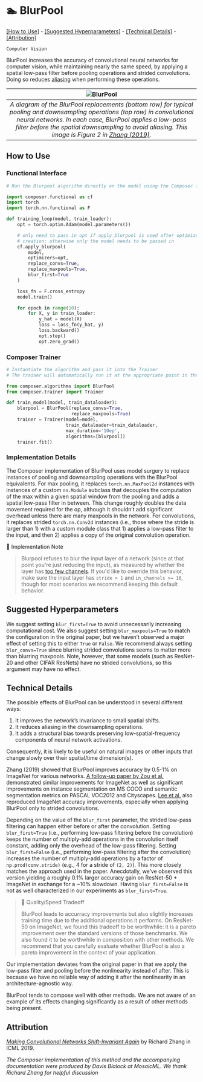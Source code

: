 # 🏊 BlurPool

[\[How to Use\]](#how-to-use) - [\[Suggested Hyperparameters\]](#suggested-hyperparameters) - [\[Technical Details\]](#technical-details) - [\[Attribution\]](#attribution)

`Computer Vision`

BlurPool increases the accuracy of convolutional neural networks for computer vision, while maintaining
nearly the same speed, by applying a spatial low-pass filter before pooling operations and strided convolutions.
Doing so reduces [aliasing](https://en.wikipedia.org/wiki/Aliasing) when performing these operations.

| ![BlurPool](https://storage.googleapis.com/docs.mosaicml.com/images/methods/blurpool-antialiasing.png) |
|:--:
|*A diagram of the BlurPool replacements (bottom row) for typical pooling and downsampling operations (top row) in convolutional neural networks. In each case, BlurPool applies a low-pass filter before the spatial downsampling to avoid aliasing. This image is Figure 2 in [Zhang (2019)](https://proceedings.mlr.press/v97/zhang19a.html).*|

## How to Use

### Functional Interface

```python
# Run the Blurpool algorithm directly on the model using the Composer functional API

import composer.functional as cf
import torch
import torch.nn.functional as F

def training_loop(model, train_loader):
    opt = torch.optim.Adam(model.parameters())

    # only need to pass in opt if apply_blurpool is used after optimizer
    # creation; otherwise only the model needs to be passed in
    cf.apply_blurpool(
        model,
        optimizers=opt,
        replace_convs=True,
        replace_maxpools=True,
        blur_first=True
    )

    loss_fn = F.cross_entropy
    model.train()

    for epoch in range(10):
        for X, y in train_loader:
            y_hat = model(X)
            loss = loss_fn(y_hat, y)
            loss.backward()
            opt.step()
            opt.zero_grad()
```

### Composer Trainer

```python
# Instantiate the algorithm and pass it into the Trainer
# The trainer will automatically run it at the appropriate point in the training loop

from composer.algorithms import BlurPool
from composer.trainer import Trainer

def train_model(model, train_dataloader):
    blurpool = BlurPool(replace_convs=True,
                        replace_maxpools=True)
    trainer = Trainer(model=model,
                      train_dataloader=train_dataloader,
                      max_duration='10ep',
                      algorithms=[blurpool])
    trainer.fit()
```

### Implementation Details

The Composer implementation of BlurPool uses model surgery to replace instances of pooling and downsampling operations with the BlurPool equivalents.
For max pooling, it replaces `torch.nn.MaxPool2d` instances with instances of a custom `nn.Module` subclass that decouples the computation of the max within a given spatial window from the pooling and adds a spatial low-pass filter in between. This change roughly doubles the data movement required for the op, although it shouldn’t add significant overhead unless there are many maxpools in the network. For convolutions, it replaces strided `torch.nn.Conv2d` instances (i.e., those where the stride is larger than 1) with a custom module class that 1) applies a low-pass filter to the input, and then 2) applies a copy of the original convolution operation.

🚧 Implementation Note
>
> Blurpool refuses to blur the input layer of a network (since at that point you're just reducing the input), as measured by whether the layer has [too few channels](https://github.com/mosaicml/composer/blob/4945b85dcaf65ce7f79ba9fdfd37b25a4b83a070/composer/algorithms/blurpool/blurpool.py#L169).
> If you'd like to override this behavior, make sure the input layer has `stride > 1` and `in_channels >= 16`, though for most scenarios we recommend keeping this default behavior.

## Suggested Hyperparameters

We suggest setting `blur_first=True` to avoid unnecessarily increasing computational cost.
We also suggest setting `blur_maxpools=True` to match the configuration in the original paper, but we haven’t observed a major effect of setting this to either `True` or `False`. We recommend always setting `blur_convs=True` since blurring strided convolutions seems to matter more than blurring maxpools. Note, however, that some models (such as ResNet-20 and other CIFAR ResNets) have no strided convolutions, so this argument may have no effect.

## Technical Details

The possible effects of BlurPool can be understood in several different ways:
1. It improves the network’s invariance to small spatial shifts.
2. It reduces aliasing in the downsampling operations.
3. It adds a structural bias towards preserving low-spatial-frequency components of neural network activations.

Consequently, it is likely to be useful on natural images or other inputs that change slowly over their spatial/time dimension(s).

Zhang (2019) showed that BlurPool improves accuracy by 0.5-1% on ImageNet for various networks.
[A follow-up paper by Zou et al.](https://maureenzou.github.io/ddac/) demonstrated similar improvements for ImageNet as well as significant improvements on instance segmentation on MS COCO and semantic segmentation metrics on PASCAL VOC2012 and Cityscapes.
[Lee et al.](https://arxiv.org/abs/2001.06268) also reproduced ImageNet accuracy improvements, especially when applying BlurPool only to strided convolutions.

Depending on the value of the `blur_first` parameter, the strided low-pass filtering can happen either before or after the convolution.
Setting `blur_first=True` (i.e., performing low-pass filtering before the convolution) keeps the number of multiply-add operations in the convolution itself constant, adding only the overhead of the low-pass filtering.
Setting `blur_first=False` (i.e., performing low-pass filtering after the convolution) increases the number of multiply-add operations by a factor of `np.prod(conv.stride)` (e.g., 4 for a stride of `(2, 2)`). This more closely matches the approach used in the paper. Anecdotally, we’ve observed this version yielding a roughly 0.1% larger accuracy gain on ResNet-50 + ImageNet in exchange for a ~10% slowdown. Having `blur_first=False` is not as well characterized in our experiments as `blur_first=True`.

> 🚧 Quality/Speed Tradeoff
>
> BlurPool leads to accurracy improvements but also slightly increases training time due to the additional operations it performs.
> On ResNet-50 on ImageNet, we found this tradeoff to be worthwhile: it is a pareto improvement over the standard versions of those benchmarks.
> We also found it to be worthwhile in composition with other methods.
> We recommend that you carefully evaluate whether BlurPool is also a pareto improvement in the context of your application.

Our implementation deviates from the original paper in that we apply the low-pass filter and pooling before the nonlinearity instead of after. This is because we have no reliable way of adding it after the nonlinearity in an architecture-agnostic way.

BlurPool tends to compose well with other methods. We are not aware of an example of its effects changing significantly as a result of other methods being present.

## Attribution

[*Making Convolutional Networks Shift-Invariant Again*](https://proceedings.mlr.press/v97/zhang19a.html) by Richard Zhang in ICML 2019.

*The Composer implementation of this method and the accompanying documentation were produced by Davis Blalock at MosaicML. We thank Richard Zhang for helpful discussion*
